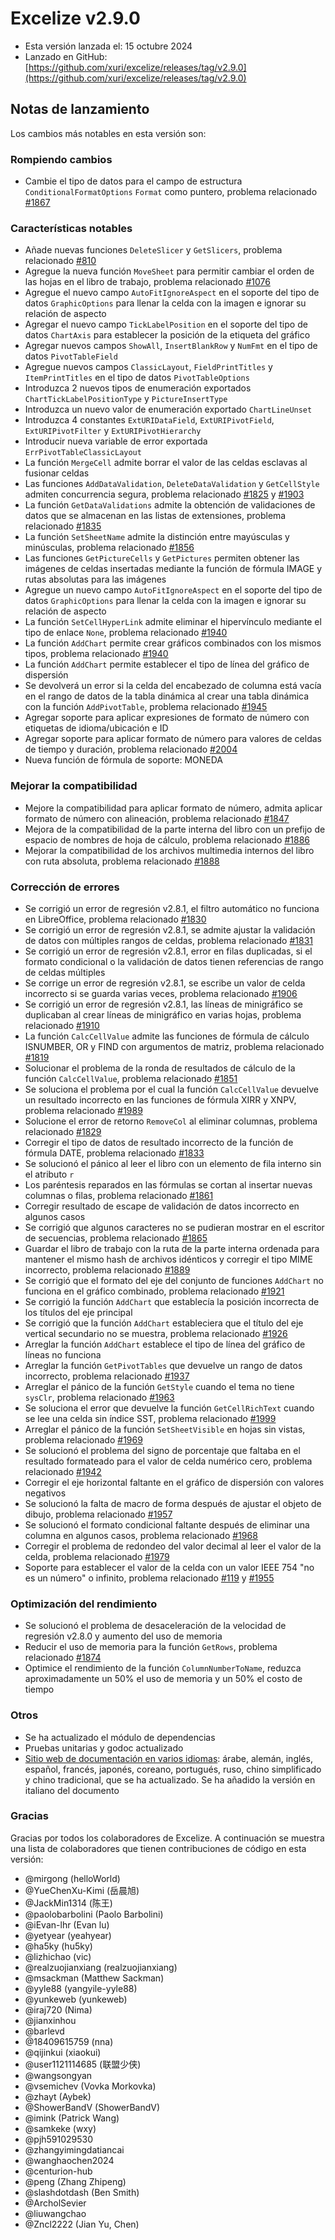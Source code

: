 # Excelize v2.9.0

* Esta versión lanzada el: 15 octubre 2024
* Lanzado en GitHub: [https://github.com/xuri/excelize/releases/tag/v2.9.0](https://github.com/xuri/excelize/releases/tag/v2.9.0)

## Notas de lanzamiento

Los cambios más notables en esta versión son:

### Rompiendo cambios

* Cambie el tipo de datos para el campo de estructura `ConditionalFormatOptions` `Format` como puntero, problema relacionado [#1867](https://github.com/xuri/excelize/issues/1867)

### Características notables

* Añade nuevas funciones `DeleteSlicer` y `GetSlicers`, problema relacionado [#810](https://github.com/xuri/excelize/issues/810)
* Agregue la nueva función `MoveSheet` para permitir cambiar el orden de las hojas en el libro de trabajo, problema relacionado [#1076](https://github.com/xuri/excelize/issues/1076)
* Agregue el nuevo campo `AutoFitIgnoreAspect` en el soporte del tipo de datos `GraphicOptions` para llenar la celda con la imagen e ignorar su relación de aspecto
* Agregar el nuevo campo `TickLabelPosition` en el soporte del tipo de datos `ChartAxis` para establecer la posición de la etiqueta del gráfico
* Agregar nuevos campos `ShowAll`, `InsertBlankRow` y `NumFmt` en el tipo de datos `PivotTableField`
* Agregue nuevos campos `ClassicLayout`, `FieldPrintTitles` y `ItemPrintTitles` en el tipo de datos `PivotTableOptions`
* Introduzca 2 nuevos tipos de enumeración exportados `ChartTickLabelPositionType` y `PictureInsertType`
* Introduzca un nuevo valor de enumeración exportado `ChartLineUnset`
* Introduzca 4 constantes `ExtURIDataField`, `ExtURIPivotField`, `ExtURIPivotFilter` y `ExtURIPivotHierarchy`
* Introducir nueva variable de error exportada `ErrPivotTableClassicLayout`
* La función `MergeCell` admite borrar el valor de las celdas esclavas al fusionar celdas
* Las funciones `AddDataValidation`, `DeleteDataValidation` y `GetCellStyle` admiten concurrencia segura, problema relacionado [#1825](https://github.com/xuri/excelize/issues/1825) y [#1903](https://github.com/xuri/excelize/issues/1903)
* La función `GetDataValidations` admite la obtención de validaciones de datos que se almacenan en las listas de extensiones, problema relacionado [#1835](https://github.com/xuri/excelize/issues/1835)
* La función `SetSheetName` admite la distinción entre mayúsculas y minúsculas, problema relacionado [#1856](https://github.com/xuri/excelize/issues/1856)
* Las funciones `GetPictureCells` y `GetPictures` permiten obtener las imágenes de celdas insertadas mediante la función de fórmula IMAGE y rutas absolutas para las imágenes
* Agregue un nuevo campo `AutoFitIgnoreAspect` en el soporte del tipo de datos `GraphicOptions` para llenar la celda con la imagen e ignorar su relación de aspecto
* La función `SetCellHyperLink` admite eliminar el hipervínculo mediante el tipo de enlace `None`, problema relacionado [#1940](https://github.com/xuri/excelize/issues/1940)
* La función `AddChart` permite crear gráficos combinados con los mismos tipos, problema relacionado [#1940](https://github.com/xuri/excelize/issues/1940)
* La función `AddChart` permite establecer el tipo de línea del gráfico de dispersión
* Se devolverá un error si la celda del encabezado de columna está vacía en el rango de datos de la tabla dinámica al crear una tabla dinámica con la función `AddPivotTable`, problema relacionado [#1945](https://github.com/xuri/excelize/issues/1945)
* Agregar soporte para aplicar expresiones de formato de número con etiquetas de idioma/ubicación e ID
* Agregar soporte para aplicar formato de número para valores de celdas de tiempo y duración, problema relacionado [#2004](https://github.com/xuri/excelize/issues/2004)
* Nueva función de fórmula de soporte: MONEDA

### Mejorar la compatibilidad

* Mejore la compatibilidad para aplicar formato de número, admita aplicar formato de número con alineación, problema relacionado [#1847](https://github.com/xuri/excelize/issues/1847)
* Mejora de la compatibilidad de la parte interna del libro con un prefijo de espacio de nombres de hoja de cálculo, problema relacionado [#1886](https://github.com/xuri/excelize/issues/1886)
* Mejorar la compatibilidad de los archivos multimedia internos del libro con ruta absoluta, problema relacionado [#1888](https://github.com/xuri/excelize/issues/1888)

### Corrección de errores

* Se corrigió un error de regresión v2.8.1, el filtro automático no funciona en LibreOffice, problema relacionado [#1830](https://github.com/xuri/excelize/issues/1830)
* Se corrigió un error de regresión v2.8.1, se admite ajustar la validación de datos con múltiples rangos de celdas, problema relacionado [#1831](https://github.com/xuri/excelize/issues/1831)
* Se corrigió un error de regresión v2.8.1, error en filas duplicadas, si el formato condicional o la validación de datos tienen referencias de rango de celdas múltiples
* Se corrige un error de regresión v2.8.1, se escribe un valor de celda incorrecto si se guarda varias veces, problema relacionado [#1906](https://github.com/xuri/excelize/issues/1906)
* Se corrigió un error de regresión v2.8.1, las líneas de minigráfico se duplicaban al crear líneas de minigráfico en varias hojas, problema relacionado [#1910](https://github.com/xuri/excelize/issues/1910)
* La función `CalcCellValue` admite las funciones de fórmula de cálculo ISNUMBER, OR y FIND con argumentos de matriz, problema relacionado [#1819](https://github.com/xuri/excelize/issues/1819)
* Solucionar el problema de la ronda de resultados de cálculo de la función `CalcCellValue`, problema relacionado [#1851](https://github.com/xuri/excelize/issues/1851)
* Se soluciona el problema por el cual la función `CalcCellValue` devuelve un resultado incorrecto en las funciones de fórmula XIRR y XNPV, problema relacionado [#1989](https://github.com/xuri/excelize/issues/1989)
* Solucione el error de retorno `RemoveCol` al eliminar columnas, problema relacionado [#1829](https://github.com/xuri/excelize/issues/1829)
* Corregir el tipo de datos de resultado incorrecto de la función de fórmula DATE, problema relacionado [#1833](https://github.com/xuri/excelize/issues/1833)
* Se solucionó el pánico al leer el libro con un elemento de fila interno sin el atributo `r`
* Los paréntesis reparados en las fórmulas se cortan al insertar nuevas columnas o filas, problema relacionado [#1861](https://github.com/xuri/excelize/issues/1861)
* Corregir resultado de escape de validación de datos incorrecto en algunos casos
* Se corrigió que algunos caracteres no se pudieran mostrar en el escritor de secuencias, problema relacionado [#1865](https://github.com/xuri/excelize/issues/1865)
* Guardar el libro de trabajo con la ruta de la parte interna ordenada para mantener el mismo hash de archivos idénticos y corregir el tipo MIME incorrecto, problema relacionado [#1889](https://github.com/xuri/excelize/issues/1889)
* Se corrigió que el formato del eje del conjunto de funciones `AddChart` no funciona en el gráfico combinado, problema relacionado [#1921](https://github.com/xuri/excelize/issues/1921)
* Se corrigió la función `AddChart` que establecía la posición incorrecta de los títulos del eje principal
* Se corrigió que la función `AddChart` estableciera que el título del eje vertical secundario no se muestra, problema relacionado [#1926](https://github.com/xuri/excelize/issues/1926)
* Arreglar la función `AddChart` establece el tipo de línea del gráfico de líneas no funciona
* Arreglar la función `GetPivotTables` que devuelve un rango de datos incorrecto, problema relacionado [#1937](https://github.com/xuri/excelize/issues/1937)
* Arreglar el pánico de la función `GetStyle` cuando el tema no tiene `sysClr`, problema relacionado [#1963](https://github.com/xuri/excelize/issues/1963)
* Se soluciona el error que devuelve la función `GetCellRichText` cuando se lee una celda sin índice SST, problema relacionado [#1999](https://github.com/xuri/excelize/issues/1999)
* Arreglar el pánico de la función `SetSheetVisible` en hojas sin vistas, problema relacionado [#1969](https://github.com/xuri/excelize/issues/1969)
* Se solucionó el problema del signo de porcentaje que faltaba en el resultado formateado para el valor de celda numérico cero, problema relacionado [#1942](https://github.com/xuri/excelize/issues/1942)
* Corregir el eje horizontal faltante en el gráfico de dispersión con valores negativos
* Se solucionó la falta de macro de forma después de ajustar el objeto de dibujo, problema relacionado [#1957](https://github.com/xuri/excelize/issues/1957)
* Se solucionó el formato condicional faltante después de eliminar una columna en algunos casos, problema relacionado [#1968](https://github.com/xuri/excelize/issues/1968)
* Corregir el problema de redondeo del valor decimal al leer el valor de la celda, problema relacionado [#1979](https://github.com/xuri/excelize/issues/1979)
* Soporte para establecer el valor de la celda con un valor IEEE 754 "no es un número" o infinito, problema relacionado [#119](https://github.com/xuri/excelize/issues/119) y [#1955](https://github.com/xuri/excelize/issues/1955)

### Optimización del rendimiento

* Se solucionó el problema de desaceleración de la velocidad de regresión v2.8.0 y aumento del uso de memoria
* Reducir el uso de memoria para la función `GetRows`, problema relacionado [#1874](https://github.com/xuri/excelize/issues/1874)
* Optimice el rendimiento de la función `ColumnNumberToName`, reduzca aproximadamente un 50% el uso de memoria y un 50% el costo de tiempo

### Otros

* Se ha actualizado el módulo de dependencias
* Pruebas unitarias y godoc actualizado
* [Sitio web de documentación en varios idiomas](https://xuri.me/excelize): árabe, alemán, inglés, español, francés, japonés, coreano, portugués, ruso, chino simplificado y chino tradicional, que se ha actualizado. Se ha añadido la versión en italiano del documento

### Gracias

Gracias por todos los colaboradores de Excelize. A continuación se muestra una lista de colaboradores que tienen contribuciones de código en esta versión:

* @mirgong (helloWorld)
* @YueChenXu-Kimi (岳晨旭)
* @JackMin1314 (陈王)
* @paolobarbolini (Paolo Barbolini)
* @iEvan-lhr (Evan lu)
* @yetyear (yeahyear)
* @ha5ky (hu5ky)
* @lizhichao (vic)
* @realzuojianxiang (realzuojianxiang)
* @msackman (Matthew Sackman)
* @yyle88 (yangyile-yyle88)
* @yunkeweb (yunkeweb)
* @iraj720 (Nima)
* @jianxinhou
* @barlevd
* @18409615759 (nna)
* @qijinkui (xiaokui)
* @user1121114685 (联盟少侠)
* @wangsongyan
* @vsemichev (Vovka Morkovka)
* @zhayt (Aybek)
* @ShowerBandV (ShowerBandV)
* @imink (Patrick Wang)
* @samkeke (wxy)
* @pjh591029530
* @zhangyimingdatiancai
* @wanghaochen2024
* @centurion-hub
* @peng (Zhang Zhipeng)
* @slashdotdash (Ben Smith)
* @ArcholSevier
* @liuwangchao
* @Zncl2222 (Jian Yu, Chen)
